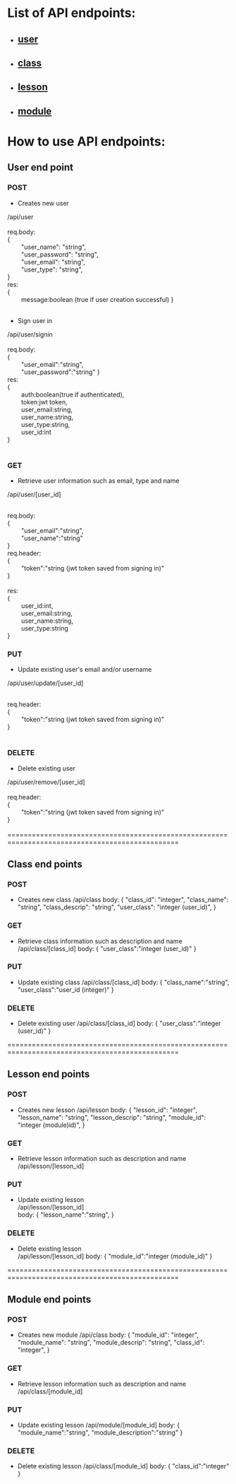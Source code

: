 
# List of API endpoints:
- ## [user](#user-end-point)
- ## [class](#class-end-points)
- ## [lesson](#lesson-end-points)
- ## [module](#module-end-points)

# How to use API endpoints:

## User end point

### POST

- Creates new user</br>

/api/user</br>
</br>
req.body:</br>
{</br>
        "user_name": "string",</br>
        "user_password": "string",</br>
        "user_email": "string",</br>
        "user_type": "string",</br>
}</br>
res:</br>
{</br>
        message:boolean (true if user creation successful)
}</br>
</br>

- Sign user in</br>

/api/user/signin</br>
</br>
req.body:</br>
{</br>
        "user_email":"string",</br>
        "user_password":"string"
}</br>
res:</br>
{</br>
        auth:boolean(true if authenticated),</br>
        token:jwt token,</br>
        user_email:string,</br>
        user_name:string,</br>
        user_type:string,</br>
        user_id:int</br>
}</br>
</br>


### GET 

- Retrieve user information such as email, type and name</br>

/api/user/[user_id]</br>

</br>
req.body:</br>
{</br>
        "user_email":"string",</br>
        "user_name":"string"</br>
}</br>
req.header:</br>
{</br>
        "token":"string (jwt token saved from signing in)"</br>
}</br>
</br>
res:</br>
{</br>
        user_id:int,</br>
        user_email:string,</br>
        user_name:string,</br>
        user_type:string</br>
}</br>


### PUT
- Update existing user's email and/or username</br>

/api/user/update/[user_id]</br>

</br>
req.header:</br>
{</br>
        "token":"string (jwt token saved from signing in)"</br>
}</br>
</br>


### DELETE
- Delete existing user</br>

/api/user/remove/[user_id]</br>
</br>
req.header:</br>
{</br>
        "token":"string (jwt token saved from signing in)"</br>
}</br>
</br>
================================================================================================</br>
## Class end points

### POST
- Creates new class
/api/class
body:
{
    "class_id": "integer",
    "class_name": "string",
    "class_descrip": "string",
    "user_class": "integer (user_id)",
}

### GET 
- Retrieve class information such as description and name
/api/class/[class_id]
body:
{
	"user_class":"integer (user_id)"
}

### PUT
- Update existing class
/api/class/[class_id]
body:
{
	"class_name":"string",
	"user_class":"user_id (integer)"
}


### DELETE
- Delete existing user
/api/class/[class_id]
body:
{
	"user_class":"integer (user_id)"
}


================================================================================================</br>
## Lesson end points

### POST
- Creates new lesson
/api/lesson
body:
{
    "lesson_id": "integer",
    "lesson_name": "string",
    "lesson_descrip": "string",
    "module_id": "integer (module)id)",
}

### GET 
- Retrieve lesson information such as description and name
/api/lesson/[lesson_id]


### PUT
- Update existing lesson</br>
/api/lesson/[lesson_id]</br>
body:
{
	"lesson_name":"string",
}


### DELETE
- Delete existing lesson</br>
/api/lesson/[lesson_id]
body:
{
	"module_id":"integer (module_id)"
}

================================================================================================</br>
## Module end points

### POST
- Creates new module
/api/class
body:
{
    "module_id": "integer",
    "module_name": "string",
    "module_descrip": "string",
    "class_id": "integer",
}

### GET 
- Retrieve lesson information such as description and name
/api/class/[module_id]


### PUT
- Update existing lesson
/api/module/[module_id]
body:
{
	"module_name":"string",
	"module_description":"string"
}


### DELETE
- Delete existing lesson
/api/class/[module_id]
body:
{
	"class_id":"integer"
}

